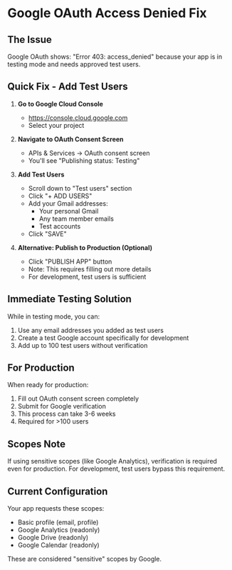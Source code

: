 # Google OAuth Access Denied Fix

## The Issue
Google OAuth shows: "Error 403: access_denied" because your app is in testing mode and needs approved test users.

## Quick Fix - Add Test Users

1. **Go to Google Cloud Console**
   - https://console.cloud.google.com
   - Select your project

2. **Navigate to OAuth Consent Screen**
   - APIs & Services → OAuth consent screen
   - You'll see "Publishing status: Testing"

3. **Add Test Users**
   - Scroll down to "Test users" section
   - Click "+ ADD USERS"
   - Add your Gmail addresses:
     - Your personal Gmail
     - Any team member emails
     - Test accounts
   - Click "SAVE"

4. **Alternative: Publish to Production (Optional)**
   - Click "PUBLISH APP" button
   - Note: This requires filling out more details
   - For development, test users is sufficient

## Immediate Testing Solution

While in testing mode, you can:
1. Use any email addresses you added as test users
2. Create a test Google account specifically for development
3. Add up to 100 test users without verification

## For Production

When ready for production:
1. Fill out OAuth consent screen completely
2. Submit for Google verification
3. This process can take 3-6 weeks
4. Required for >100 users

## Scopes Note

If using sensitive scopes (like Google Analytics), verification is required even for production. For development, test users bypass this requirement.

## Current Configuration

Your app requests these scopes:
- Basic profile (email, profile)
- Google Analytics (readonly)
- Google Drive (readonly)  
- Google Calendar (readonly)

These are considered "sensitive" scopes by Google.